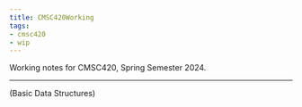 ```yaml
---
title: CMSC420Working
tags:
- cmsc420
- wip
---
```


Working notes for CMSC420, Spring Semester 2024.


---

(Basic Data Structures)

